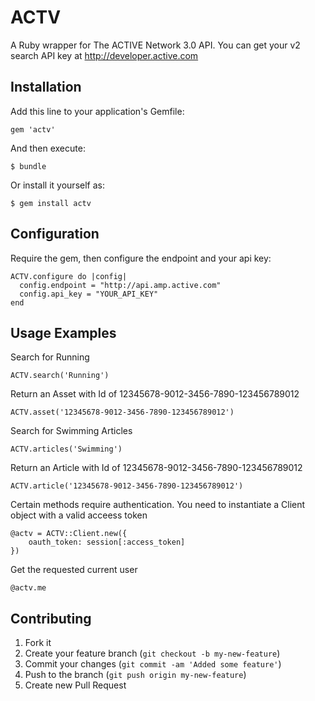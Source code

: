 # ACTV

A Ruby wrapper for The ACTIVE Network 3.0 API. You can get your v2
search API key at http://developer.active.com

## Installation

Add this line to your application's Gemfile:

    gem 'actv'

And then execute:

    $ bundle

Or install it yourself as:

    $ gem install actv

## Configuration

Require the gem, then configure the endpoint and your api key:

    ACTV.configure do |config|
      config.endpoint = "http://api.amp.active.com"
      config.api_key = "YOUR_API_KEY"
    end

## Usage Examples

Search for Running

    ACTV.search('Running')

Return an Asset with Id of 12345678-9012-3456-7890-123456789012

    ACTV.asset('12345678-9012-3456-7890-123456789012')

Search for Swimming Articles

    ACTV.articles('Swimming')

Return an Article with Id of 12345678-9012-3456-7890-123456789012

    ACTV.article('12345678-9012-3456-7890-123456789012')

Certain methods require authentication. You need to instantiate a Client object with a valid acceess token

    @actv = ACTV::Client.new({
        oauth_token: session[:access_token]
    })

Get the requested current user

    @actv.me

## Contributing

1. Fork it
2. Create your feature branch (`git checkout -b my-new-feature`)
3. Commit your changes (`git commit -am 'Added some feature'`)
4. Push to the branch (`git push origin my-new-feature`)
5. Create new Pull Request
